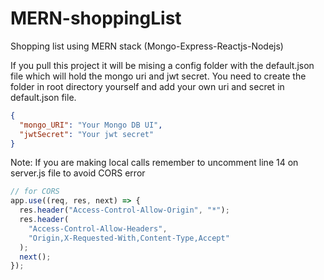 # MERN-shoppingList

Shopping list using MERN stack (Mongo-Express-Reactjs-Nodejs)

If you pull this project it will be mising a config folder with the default.json file which will hold the mongo uri and jwt secret. You need to create the folder in root directory yourself and add your own uri and secret in default.json file.

```json
{
  "mongo_URI": "Your Mongo DB UI",
  "jwtSecret": "Your jwt secret"
}
```

Note: If you are making local calls remember to uncomment line 14 on server.js file to avoid CORS error

```javascript
// for CORS
app.use((req, res, next) => {
  res.header("Access-Control-Allow-Origin", "*");
  res.header(
    "Access-Control-Allow-Headers",
    "Origin,X-Requested-With,Content-Type,Accept"
  );
  next();
});
```

